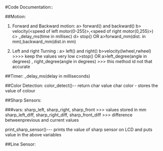 #Code Documentation::

##Motion:
1. Forward and Backward motion:
  a> forward() and backward()
  b> velocity(<speed of left motor(0-255)>,<speed of right motor(0,255)>)
  c> _delay_ms(time in millisec)
  d> stop()
OR
  a>forward_mm(dist. in mm),backward_mm(dist.in mm)

2. Left and right Turning :
  a> left() and right()
  b>velocity(lwheel,rwheel) >>>> keep the values very low
  c>stop()
  OR
  a>left_degree(angle in degrees) , right_degree(angle in degrees)  >>> this method id not that accurate



##Timer:
_delay_ms(delay in milliseconds)



##Color Detection:
color_detect()-- return char value
char color - stores the value of colour

##Sharp Sensors:

###vars:
sharp_left, sharp_right, sharp_front   >>> values stored in mm
sharp_left_diff, sharp_right_diff, sharp_front_diff  >>> difference betweenprevious and current values

print_sharp_sensor()--- prints the value of sharp sensor on LCD and puts value in the above variables


##Line Sensor: 

